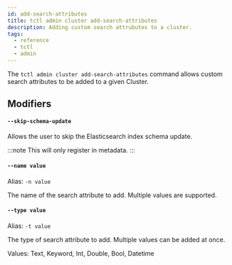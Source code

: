 ```yaml
---
id: add-search-attributes
title: tctl admin cluster add-search-attributes
description: Adding custom search attrubutes to a cluster.
tags:
  - reference
  - tctl
  - admin
---
```


The `tctl admin cluster add-search-attributes` command allows custom search attributes to be added to a given Cluster.

## Modifiers

#### `--skip-schema-update`

Allows the user to skip the Elasticsearch index schema update.

:::note
This will only register in metadata.
:::

#### `--name value`

Alias: `-n value`

The name of the search attribute to add. Multiple values are supported.

#### `--type value`

Alias: `-t value`

The type of search attribute to add. Multiple values can be added at once.

Values: Text, Keyword, Int, Double, Bool, Datetime
